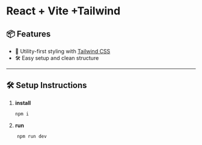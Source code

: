# React + Vite +Tailwind



## 📦 Features

- 🎨 Utility-first styling with [Tailwind CSS](https://tailwindcss.com/)
- 🛠 Easy setup and clean structure

---

## 🛠️ Setup Instructions

1. **install**
   ```bash
   npm i
2. **run**
```bash
    npm run dev